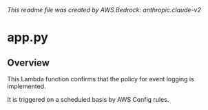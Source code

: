 _This readme file was created by AWS Bedrock: anthropic.claude-v2_

# app.py

## Overview

This Lambda function confirms that the policy for event logging is implemented.

It is triggered on a scheduled basis by AWS Config rules.
